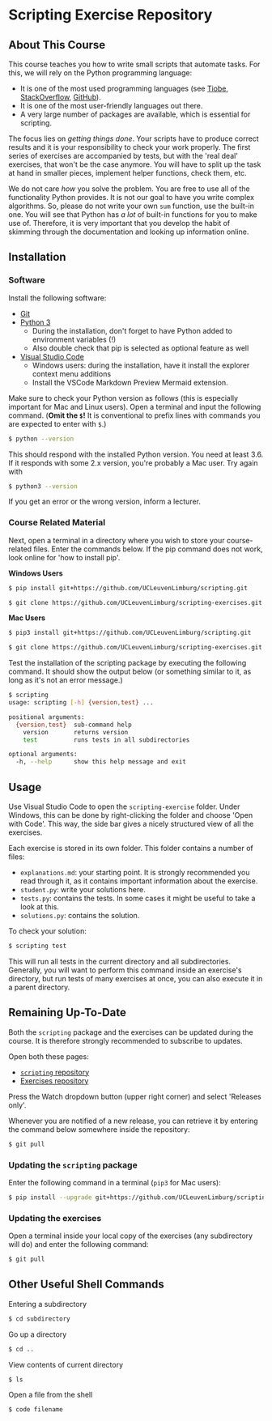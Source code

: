 # Scripting Exercise Repository

## About This Course

This course teaches you how to write small scripts that automate tasks.
For this, we will rely on the Python programming language:

* It is one of the most used programming languages (see [Tiobe](https://www.tiobe.com/tiobe-index/), [StackOverflow](https://insights.stackoverflow.com/survey/2018#most-popular-technologies), [GitHub](https://octoverse.github.com/projects#languages)).
* It is one of the most user-friendly languages out there.
* A very large number of packages are available, which is essential for scripting.

The focus lies on *getting things done*. Your scripts have to produce
correct results and it is your responsibility to check your work properly.
The first series of exercises are accompanied by tests,
but with the 'real deal' exercises, that won't be the case anymore.
You will have to split up the task at hand in smaller pieces,
implement helper functions, check them, etc.

We do not care *how* you solve the problem. You are free
to use all of the functionality Python provides. It is not our
goal to have you write complex algorithms. So, please
do not write your own `sum` function, use the built-in one.
You will see that Python has *a lot* of built-in functions
for you to make use of. Therefore, it is very important
that you develop the habit of skimming through the documentation
and looking up information online.

## Installation

### Software

Install the following software:

* [Git](https://git-scm.com/)
* [Python 3](https://www.python.org/downloads/)
  * During the installation, don't forget to have Python added to environment variables (!)
  * Also double check that pip is selected as optional feature as well
* [Visual Studio Code](https://code.visualstudio.com/)
  * Windows users: during the installation, have it install the explorer context menu additions
  * Install the VSCode Markdown Preview Mermaid extension.

Make sure to check your Python version as follows (this is especially
important for Mac and Linux users). Open a terminal and input the following command.
(**Omit the `$`!** It is conventional to prefix
lines with commands you are expected to enter with `$`.)

```bash
$ python --version
```

This should respond with the installed Python version. You need at least 3.6.
If it responds with some 2.x version, you're probably a Mac user. Try again with

```bash
$ python3 --version
```

If you get an error or the wrong version, inform a lecturer.

### Course Related Material

Next, open a terminal in a directory where you wish to store your course-related files.
Enter the commands below.
If the pip command does not work, look online for 'how to install pip'.

**Windows Users**
```bash
$ pip install git+https://github.com/UCLeuvenLimburg/scripting.git

$ git clone https://github.com/UCLeuvenLimburg/scripting-exercises.git
```

**Mac Users**
```bash
$ pip3 install git+https://github.com/UCLeuvenLimburg/scripting.git

$ git clone https://github.com/UCLeuvenLimburg/scripting-exercises.git
```

Test the installation of the scripting package by executing the following command.
It should show the output below (or something similar to it, as long as it's not an error message.)

```bash
$ scripting
usage: scripting [-h] {version,test} ...

positional arguments:
  {version,test}  sub-command help
    version       returns version
    test          runs tests in all subdirectories

optional arguments:
  -h, --help      show this help message and exit
```

## Usage

Use Visual Studio Code to open the `scripting-exercise` folder. Under Windows, this can be done by right-clicking the folder and choose 'Open with Code'. This way, the side bar gives a nicely structured view of all the exercises.

Each exercise is stored in its own folder. This folder contains a number of files:

* `explanations.md`: your starting point. It is strongly recommended you read through it, as it contains important information about the exercise.
* `student.py`: write your solutions here.
* `tests.py`: contains the tests. In some cases it might be useful to take a look at this.
* `solutions.py`: contains the solution.

To check your solution:

```bash
$ scripting test
```

This will run all tests in the current directory and all subdirectories. Generally, you will want to perform this command inside an exercise's directory, but run tests of many exercises at once, you can also execute it in a parent directory.

## Remaining Up-To-Date

Both the `scripting` package and the exercises can be updated
during the course. It is therefore strongly recommended
to subscribe to updates.

Open both these pages:

* [`scripting` repository](https://github.com/UCLeuvenLimburg/scripting)
* [Exercises repository](https://github.com/UCLeuvenLimburg/scripting-exercises)

Press the Watch dropdown button (upper right corner)
and select 'Releases only'.

Whenever you are notified of a new release, you can retrieve
it by entering the command below somewhere inside the repository:

```bash
$ git pull
```

### Updating the `scripting` package

Enter the following command in a terminal (`pip3` for Mac users):

```bash
$ pip install --upgrade git+https://github.com/UCLeuvenLimburg/scripting.git
```

### Updating the exercises

Open a terminal inside your local copy of the exercises (any subdirectory will do)
and enter the following command:

```bash
$ git pull
```


## Other Useful Shell Commands

Entering a subdirectory

```bash
$ cd subdirectory
```

Go up a directory

```bash
$ cd ..
```

View contents of current directory

```bash
$ ls
```

Open a file from the shell

```bash
$ code filename
```
